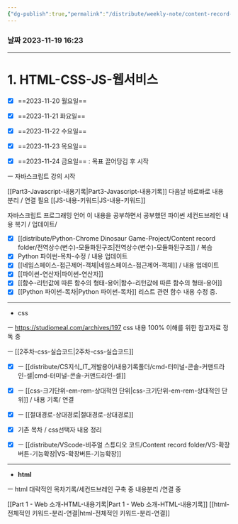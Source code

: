 ```yaml
---
{"dg-publish":true,"permalink":"/distribute/weekly-note/content-record-folder/2023-11-19-w3/","tags":["데일리-주간-기록"],"noteIcon":""}
---
```


### 날짜 2023-11-19 16:23


-------------------------------
# 1. HTML-CSS-JS-웹서비스
	
- [x] ==2023-11-20 월요일==
- [x] ==2023-11-21 화요일==
- [x] ==2023-11-22 수요일==
- [x] ==2023-11-23 목요일==
- [x] ==2023-11-24 금요일==
	: 목표 끌어당김 후 시작


ㅡ 자바스크립트 강의 시작
	
[[Part3-Javascript-내용기록\|Part3-Javascript-내용기록]]
	다음날 바로바로 내용 분리 / 연결 필요
[[JS-내용-키워드\|JS-내용-키워드]]
	
자바스크립트 프로그래밍 언어
이 내용을 공부하면서 공부했던 파이썬 세컨드브레인 내용 복기 / 업데이트/
	
- [x] [[distribute/Python-Chrome Dinosaur Game-Project/Content record folder/전역상수(변수)-모듈화된구조\|전역상수(변수)-모듈화된구조]] / 복습 
- [x] Python 파이썬-목차-수정 / 내용 업데이트
- [x] [[네임스페이스-접근제어-객체\|네임스페이스-접근제어-객체]] / 내용 업데이트
- [x] [[파이썬-연산자\|파이썬-연산자]]
- [x] [[함수-리턴값에 따른 함수의 형태-용어\|함수-리턴값에 따른 함수의 형태-용어]]
- [x] [[Python 파이썬-목차\|Python 파이썬-목차]]
	리스트 관련 함수 내용 수정 중.

----
- css


ㅡ https://studiomeal.com/archives/197
css 내용 100% 이해를 위한 참고자료 정독 중
	
ㅡ [[2주차-css-실습코드\|2주차-css-실습코드]]
	
- [x] ㅡ [[distribute/CS지식_IT_개발용어/내용기록폴더/cmd-터미널-콘솔-커맨드라인-셀\|cmd-터미널-콘솔-커맨드라인-셀]]
- [x] ㅡ [[css-크기단위-em-rem-상대적인 단위\|css-크기단위-em-rem-상대적인 단위]]  / 내용 기록/ 연결
- [x] ㅡ [[절대경로-상대경로\|절대경로-상대경로]]
- [x] 기존 목차 / css선택자 내용 정리
- [x] ㅡ [[distribute/VScode-비주얼 스튜디오 코드/Content record folder/VS-확장버튼-기능확장\|VS-확장버튼-기능확장]]



----
- **html**

ㅡ
html 대략적인 목차기록/세컨드브레인 구축 중
	내용분리 /연결 중
	
[[Part 1 - Web 소개-HTML-내용기록\|Part 1 - Web 소개-HTML-내용기록]]
[[html-전체적인 키워드-분리-연결\|html-전체적인 키워드-분리-연결]]
